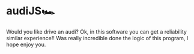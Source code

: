 # audiJS🏎️
Would you like drive an audi? Ok, in this software you can get a reliability similar experience!! Was really incredible done the logic of this program, I hope enjoy you.
